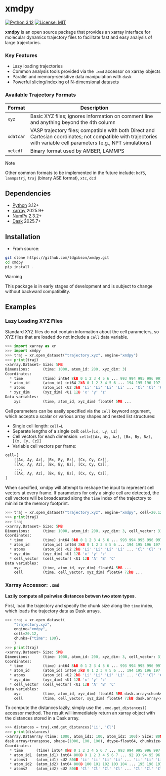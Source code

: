 # xmdpy

[![Python 3.12](https://img.shields.io/badge/python-3.12-blue.svg)](https://www.python.org/downloads/release/python-3120/)
[![License: MIT](https://img.shields.io/badge/License-MIT-yellow.svg)](https://opensource.org/licenses/MIT)

**xmdpy** is an open source package that provides an xarray interface for molecular dynamics trajectory files to facilitate fast and easy analysis of large trajectories.

### Key Features
* Lazy loading trajectories
* Common analysis tools provided via the `.xmd` accessor on xarray objects
* Parallel and memory-sensitive data manipulation with `dask`
* Powerful slicing/indexing of N-dimensional datasets 

### Available Trajectory Formats

| Format | Description |
| --- | --- |
| `xyz` | Basic XYZ files; ignores information on comment line and anything beyond the 4th column |
| `xdatcar` | VASP trajectory files; compatible with both Direct and Cartesian coordinates; not compatible with trajectories with variable cell parameters (e.g., NPT simulations) |
| `netcdf` | Binary format used by AMBER, LAMMPS

> [!NOTE]
> Other common formats to be implemented in the future include: `hdf5`, `lammpstrj`, `traj` (binary ASE format), `xtc`, `dcd`

## Dependencies
* [Python](https://python.org) 3.12+
* [xarray](https://xarray.dev) 2025.9+
* [NumPy](https://numpy.org) 2.3.2+
* [Dask](https://dask.org) 2025.7+

## Installation
* From source:
```bash
git clone https://github.com/ldgibson/xmdpy.git
cd xmdpy
pip install .
```

> [!WARNING]
> This package is in early stages of development and is subject to change without backward compatibility.

## Examples
### Lazy Loading XYZ Files

Standard XYZ files do not contain information about the cell parameters, so XYZ files that are loaded do not include a `cell` data variable.

```python
>>> import xarray as xr
>>> import xmdpy
>>> traj = xr.open_dataset("trajectory.xyz", engine="xmdpy")
>>> print(traj)
<xarray.Dataset> Size: 5MB
Dimensions:      (time: 1000, atom_id: 200, xyz_dim: 3)
Coordinates:
  * time         (time) int64 8kB 0 1 2 3 4 5 6 ... 993 994 995 996 997 998 999
  * atom_id      (atom_id) int64 2kB 0 1 2 3 4 5 6 ... 194 195 196 197 198 199
  * atoms        (atom_id) <U2 2kB 'Li' 'Li' 'Li' 'Li' ... 'Cl' 'Cl' 'Cl' 'Cl'
  * xyz_dim      (xyz_dim) <U1 12B 'x' 'y' 'z'
Data variables:
    xyz          (time, atom_id, xyz_dim) float64 5MB ...
```

Cell parameters can be easily specified via the `cell` keyword argument, which accepts a scalar or various array shapes and nested list structures:
* Single cell length: `cell=L`
* Separate lengths of a single cell: `cell=[Lx, Ly, Lz]`
* Cell vectors for each dimension: `cell=[[Ax, Ay, Az], [Bx, By, Bz], [Cx, Cy, Cz]]`
* Variable cell vectors per frame:
```python
cell=[
    [[Ax, Ay, Az], [Bx, By, Bz], [Cx, Cy, Cz]],
    [[Ax, Ay, Az], [Bx, By, Bz], [Cx, Cy, Cz]],
    ...,
    [[Ax, Ay, Az], [Bx, By, Bz], [Cx, Cy, Cz]],
]
```
When specified, xmdpy will attempt to reshape the input to represent cell vectors at every frame. If parameters for only a single cell are detected, the cell vectors will be broadcasted along the `time` index of the trajectory to minimize the memory footprint.

```python
>>> traj = xr.open_dataset("trajectory.xyz", engine="xmdpy", cell=20.12)
>>> print(traj)
>>> traj
<xarray.Dataset> Size: 5MB
Dimensions:      (time: 1000, atom_id: 200, xyz_dim: 3, cell_vector: 3)
Coordinates:
  * time         (time) int64 8kB 0 1 2 3 4 5 6 ... 993 994 995 996 997 998 999
  * atom_id      (atom_id) int64 2kB 0 1 2 3 4 5 6 ... 194 195 196 197 198 199
  * atoms        (atom_id) <U2 2kB 'Li' 'Li' 'Li' 'Li' ... 'Cl' 'Cl' 'Cl' 'Cl'
  * xyz_dim      (xyz_dim) <U1 12B 'x' 'y' 'z'
  * cell_vector  (cell_vector) <U1 12B 'A' 'B' 'C'
Data variables:
    xyz          (time, atom_id, xyz_dim) float64 5MB ...
    cell         (time, cell_vector, xyz_dim) float64 72kB ...
```

### Xarray Accessor: `.xmd`

**Lazily compute all pairwise distances betwen two atom types.**

First, load the trajectory and specify the chunk size along the `time` index, which loads the trajectory data as Dask arrays. 
```python
>>> traj = xr.open_dataset(
    "trajectory.xyz",
    engine="xmdpy",
    cell=20.12,
    chunks={"time": 100},
    )
>>> print(traj)
<xarray.Dataset> Size: 5MB
Dimensions:      (time: 1000, atom_id: 200, xyz_dim: 3, cell_vector: 3)
Coordinates:
  * time         (time) int64 8kB 0 1 2 3 4 5 6 ... 993 994 995 996 997 998 999
  * atom_id      (atom_id) int64 2kB 0 1 2 3 4 5 6 ... 194 195 196 197 198 199
  * atoms        (atom_id) <U2 2kB 'Li' 'Li' 'Li' 'Li' ... 'Cl' 'Cl' 'Cl' 'Cl'
  * xyz_dim      (xyz_dim) <U1 12B 'x' 'y' 'z'
  * cell_vector  (cell_vector) <U1 12B 'A' 'B' 'C'
Data variables:
    xyz          (time, atom_id, xyz_dim) float64 5MB dask.array<chunksize=(100, 200, 3), meta=np.ndarray>
    cell         (time, cell_vector, xyz_dim) float64 72kB dask.array<chunksize=(100, 3, 3), meta=np.ndarray>
```

To compute the distances lazily, simply use the `.xmd.get_distances()` accessor method. The result will immediately return an xarray object with the distances stored in a Dask array.

```python
>>> distances = traj.xmd.get_distances('Li', 'Cl')
>>> print(distances)
<xarray.DataArray (time: 1000, atom_id1: 100, atom_id2: 100)> Size: 80MB
dask.array<transpose, shape=(1000, 100, 100), dtype=float64, chunksize=(100, 100, 100), chunktype=numpy.ndarray>
Coordinates:
  * time      (time) int64 8kB 0 1 2 3 4 5 6 7 ... 993 994 995 996 997 998 999
  * atom_id1  (atom_id1) int64 800B 0 1 2 3 4 5 6 7 ... 92 93 94 95 96 97 98 99
  * atoms1    (atom_id1) <U2 800B 'Li' 'Li' 'Li' 'Li' ... 'Li' 'Li' 'Li' 'Li'
  * atom_id2  (atom_id2) int64 800B 100 101 102 103 104 ... 195 196 197 198 199
  * atoms2    (atom_id2) <U2 800B 'Cl' 'Cl' 'Cl' 'Cl' ... 'Cl' 'Cl' 'Cl' 'Cl'
```